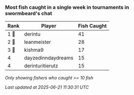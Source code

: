### Most fish caught in a single week in tournaments in swormbeard's chat
| Rank | Player | Fish Caught |
|------|--------|-----------|
| 1 🥇  | derintu  | 41 |
| 2 🥈  | leanmeister  | 28 |
| 3 🥉  | kishma9  | 17 |
| 4  | dayzedinndaydreams  | 15 |
| 4  | derinturitierutz  | 15 |

_Only showing fishers who caught >= 10 fish_

_Last updated at 2025-06-21 11:30:31 UTC_